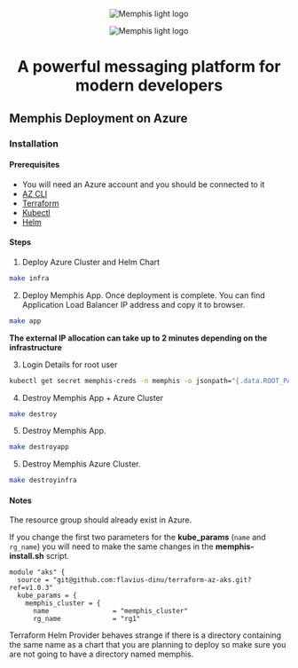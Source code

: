 <div align="center">
  
  ![Memphis light logo](https://github.com/memphisdev/memphis-broker/blob/master/logo-white.png?raw=true#gh-dark-mode-only)
  
</div>

<div align="center">
  
  ![Memphis light logo](https://github.com/memphisdev/memphis-broker/blob/master/logo-black.png?raw=true#gh-light-mode-only)
  
</div>

<div align="center">
<h1>A powerful messaging platform for modern developers</h1>
</div>

## Memphis Deployment on Azure

### Installation

#### Prerequisites
- You will need an Azure account and you should be connected to it
- [AZ CLI](https://docs.microsoft.com/en-us/cli/azure/install-azure-cli)
- [Terraform](https://learn.hashicorp.com/tutorials/terraform/install-cli?in=terraform/aws-get-started)
- [Kubectl](https://kubernetes.io/docs/tasks/tools/install-kubectl/)
- [Helm](https://helm.sh/docs/intro/install/)

#### Steps

1. Deploy Azure Cluster and Helm Chart
```bash
make infra
```

2. Deploy Memphis App. Once deployment is complete. You can find Application Load Balancer IP address and copy it to browser.
```bash
make app
```

**The external IP allocation can take up to 2 minutes depending on the infrastructure**

3. Login Details for root user
```bash
kubectl get secret memphis-creds -n memphis -o jsonpath="{.data.ROOT_PASSWORD}" | base64 --decode
```
4. Destroy Memphis App + Azure Cluster
```bash
make destroy
```

5. Destroy Memphis App.
```bash
make destroyapp
```

5. Destroy Memphis Azure Cluster.
```bash
make destroyinfra
```

#### Notes
The resource group should already exist in Azure.

If you change the first two parameters for the **kube_params** (`name` and `rg_name`) you will need to make the same changes in the **memphis-install.sh** script.

```hcl
module "aks" {
  source = "git@github.com:flavius-dinu/terraform-az-aks.git?ref=v1.0.3"
  kube_params = {
    memphis_cluster = {
      name                = "memphis_cluster"
      rg_name             = "rg1"
```

Terraform Helm Provider behaves strange if there is a directory containing the same name as a chart that you are planning to deploy so make sure you are not going to have a directory named memphis.